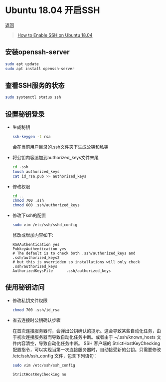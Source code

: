 [linux]: /note/linux/README.md
[url:enable_ssh_on_ubuntu]: https://linuxize.com/post/how-to-enable-ssh-on-ubuntu-18-04/

# Ubuntu 18.04 开启SSH

[返回][linux]

> [How to Enable SSH on Ubuntu 18.04][url:enable_ssh_on_ubuntu]

## 安装openssh-server

```bash
sudo apt update
sudo apt install openssh-server
```

## 查看SSH服务的状态

```bash
sudo systemctl status ssh
```

## 设置秘钥登录

- 生成秘钥

    ```bash
    ssh-keygen -t rsa
    ```

    会在当前用户目录的.ssh文件夹下生成公钥和私钥

- 将公钥内容追加到authorized_keys文件末尾

    ```bash
    cd .ssh
    touch authorized_keys
    cat id_rsa.pub >> authorized_keys
    ```

- 修改权限

    ```bash
    cd ..
    chmod 700 .ssh
    chmod 600 .ssh/authorized_keys
    ```

- 修改下ssh的配置

    ```bash
    sudo vim /etc/ssh/sshd_config
    ```

    修改或增加内容如下:

    ```text
    RSAAuthentication yes
    PubkeyAuthentication yes
    # The default is to check both .ssh/authorized_keys and .ssh/authorized_keys2
    # but this is overridden so installations will only check .ssh/authorized_keys
    AuthorizedKeysFile      .ssh/authorized_keys
    ```

## 使用秘钥访问

- 修改私钥文件权限

    ```bash
    chmod 700 .ssh/id_rsa
    ```

- 省去连接时公钥确认步骤

    在首次连接服务器时，会弹出公钥确认的提示。这会导致某些自动化任务，由于初次连接服务器而导致自动化任务中断。或者由于  ~/.ssh/known_hosts 文件内容清空，导致自动化任务中断。
    SSH 客户端的 StrictHostKeyChecking 配置指令，可以实现当第一次连接服务器时，自动接受新的公钥。只需要修改 /etc/ssh/ssh_config 文件，包含下列语句：

    ```bash
    sudo vim /etc/ssh/ssh_config
    ```

    ```text
    StrictHostKeyChecking no
    ```
